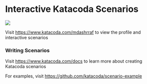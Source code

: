 # Interactive Katacoda Scenarios

[![](http://shields.katacoda.com/katacoda/mdashrraf/count.svg)](https://www.katacoda.com/mdashrraf "Get your profile on Katacoda.com")

Visit https://www.katacoda.com/mdashrraf to view the profile and interactive scenarios

### Writing Scenarios
Visit https://www.katacoda.com/docs to learn more about creating Katacoda scenarios

For examples, visit https://github.com/katacoda/scenario-example
